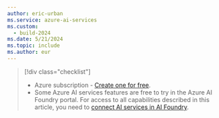 ```yaml
---
author: eric-urban
ms.service: azure-ai-services
ms.custom:
  - build-2024
ms.date: 5/21/2024
ms.topic: include
ms.author: eur
---
```


> [!div class="checklist"]
> - Azure subscription - [Create one for free](https://azure.microsoft.com/free/cognitive-services).
> - Some Azure AI services features are free to try in the Azure AI Foundry portal. For access to all capabilities described in this article, you need to [connect AI services in AI Foundry](../../../ai-studio/ai-services/how-to/connect-ai-services.md). 
